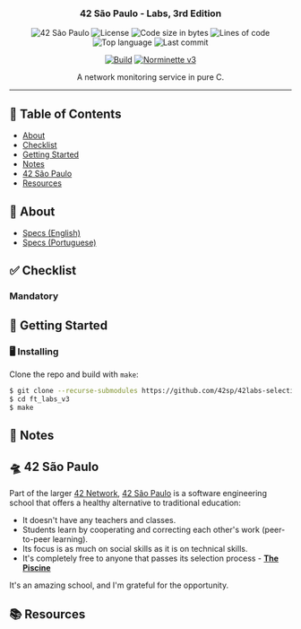 <h3 align="center">42 São Paulo - Labs, 3rd Edition</h3>

<div align="center">

![42 São Paulo](https://img.shields.io/badge/42-SP-1E2952)
![License](https://img.shields.io/github/license/42sp/42labs-selection-process-v3-librity?color=yellow)
![Code size in bytes](https://img.shields.io/github/languages/code-size/42sp/42labs-selection-process-v3-librity?color=blue)
![Lines of code](https://img.shields.io/tokei/lines/github/42sp/42labs-selection-process-v3-librity?color=blueviolet)
![Top language](https://img.shields.io/github/languages/top/42sp/42labs-selection-process-v3-librity?color=ff69b4)
![Last commit](https://img.shields.io/github/last-commit/42sp/42labs-selection-process-v3-librity?color=orange)

</div>

<div align="center">

[![Build](https://github.com/42sp/42labs-selection-process-v3-librity/actions/workflows/build.yml/badge.svg)](https://github.com/42sp/42labs-selection-process-v3-librity/actions/workflows/build.yml)
[![Norminette v3](https://github.com/42sp/42labs-selection-process-v3-librity/actions/workflows/norminette_v3.yml/badge.svg)](https://github.com/42sp/42labs-selection-process-v3-librity/actions/workflows/norminette_v3.yml)

</div>

<p align="center"> A network monitoring service in pure C.
  <br>
</p>

---

## 📜 Table of Contents

- [About](#about)
- [Checklist](#checklist)
- [Getting Started](#getting_started)
- [Notes](#notes)
- [42 São Paulo](#ft_sp)
- [Resources](#resources)

## 🧐 About <a name = "about"></a>

- [Specs (English)](./github/specs_en.md)
- [Specs (Portuguese)](./github/specs_pt.md)

## ✅ Checklist <a name = "checklist"></a>

### Mandatory

## 🏁 Getting Started <a name = "getting_started"></a>

### 🖥️ Installing

Clone the repo and build with `make`:

```bash
$ git clone --recurse-submodules https://github.com/42sp/42labs-selection-process-v3-librity.git ft_labs_v3
$ cd ft_labs_v3
$ make
```

## 📝 Notes <a name = "notes"></a>

## 🛸 42 São Paulo <a name = "ft_sp"></a>

Part of the larger [42 Network](https://www.42.fr/42-network/),
[42 São Paulo](https://www.42sp.org.br/) is a software engineering school
that offers a healthy alternative to traditional education:

- It doesn't have any teachers and classes.
- Students learn by cooperating
  and correcting each other's work (peer-to-peer learning).
- Its focus is as much on social skills as it is on technical skills.
- It's completely free to anyone that passes its selection process -
  [**The Piscine**](https://42.fr/en/admissions/42-piscine/)

It's an amazing school, and I'm grateful for the opportunity.

## 📚 Resources <a name = "resources"></a>
